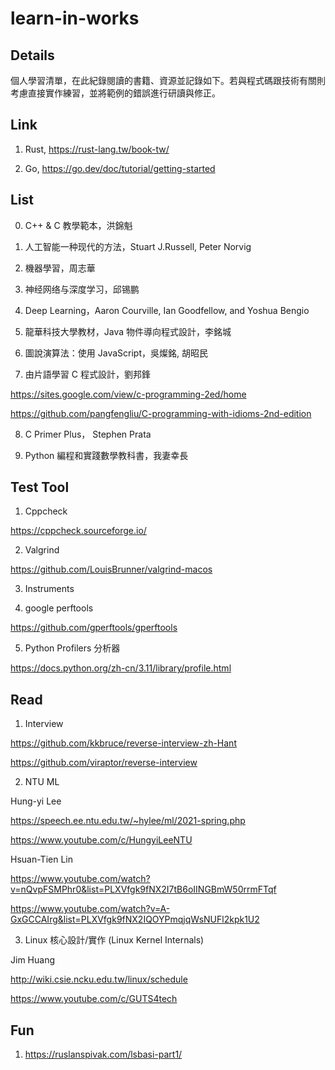 # learn-in-works

## Details

個人學習清單，在此紀錄閱讀的書籍、資源並記錄如下。若與程式碼跟技術有關則考慮直接實作練習，並將範例的錯誤進行研讀與修正。

## Link

1. Rust, https://rust-lang.tw/book-tw/

2. Go, https://go.dev/doc/tutorial/getting-started

## List

0. C++ & C 教學範本，洪錦魁

1. 人工智能一种现代的方法，Stuart J.Russell, Peter Norvig

2. 機器學習，周志華

3. 神经网络与深度学习，邱锡鹏

4. Deep Learning，Aaron Courville, Ian Goodfellow, and Yoshua Bengio

5. 龍華科技大學教材，Java 物件導向程式設計，李銘城

6. 圖說演算法：使用 JavaScript，吳燦銘, 胡昭民 

7. 由片語學習 C 程式設計，劉邦鋒

https://sites.google.com/view/c-programming-2ed/home

https://github.com/pangfengliu/C-programming-with-idioms-2nd-edition


8. C Primer Plus， Stephen Prata

9. Python 編程和實踐數學教科書，我妻幸長

## Test Tool

1. Cppcheck

https://cppcheck.sourceforge.io/


2. Valgrind

https://github.com/LouisBrunner/valgrind-macos


3. Instruments

4. google perftools

https://github.com/gperftools/gperftools

5. Python Profilers 分析器

https://docs.python.org/zh-cn/3.11/library/profile.html


## Read

1. Interview

https://github.com/kkbruce/reverse-interview-zh-Hant

https://github.com/viraptor/reverse-interview


2. NTU ML

Hung-yi Lee

https://speech.ee.ntu.edu.tw/~hylee/ml/2021-spring.php

https://www.youtube.com/c/HungyiLeeNTU


Hsuan-Tien Lin

https://www.youtube.com/watch?v=nQvpFSMPhr0&list=PLXVfgk9fNX2I7tB6oIINGBmW50rrmFTqf

https://www.youtube.com/watch?v=A-GxGCCAIrg&list=PLXVfgk9fNX2IQOYPmqjqWsNUFl2kpk1U2


3. Linux 核心設計/實作 (Linux Kernel Internals)

Jim Huang

http://wiki.csie.ncku.edu.tw/linux/schedule

https://www.youtube.com/c/GUTS4tech


## Fun

1. https://ruslanspivak.com/lsbasi-part1/